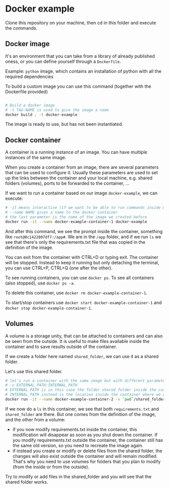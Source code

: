 # Docker example

Clone this repository on your machine, then cd in this folder and execute the commands.

## Docker image

It's an environment that you can take from a library of already published oness, or you can define yourself through a `Dockerfile`.

Example:
`python` image, which contains an installation of python with all the required dependencies 

To build a custom image you can use this command (together with the Dockerfile provided)

```bash

# Build a docker image
# -t TAG-NAME is used to give the image a name
docker build . -t docker-example
```

The image is ready to use, but has not been instantiated.

## Docker container

A container is a running instance of an image. You can have multiple instances of the same image.

When you create a container from an image, there are several parameters that can be used to configure it. Usually these parameters are used to set up the links between the container and your local machine, e.g. shared folders (volumes), ports to be forwarded to the container, ...

If we want to run a container based on our image `docker-example`, we can execute:

```bash
# -it means interactive (if we want to be able to run commands inside manually)
# --name NAME gives a name to the docker container
# the last parameter is the name of the image we created before
docker run -it --name docker-example-container-1 docker-example
```

And after this command, we see the prompt inside the container, something like `root@0c1422807df7:/app#`.
We are in the `/app` folder, and if we run `ls` we see that there's only the requirements.txt file that was copied in the definition of the image.

You can exit from the container with CTRL+D or typing exit. The container will be stopped. Instead to keep it running but only detaching the terminal, you can use CTRL+P, CTRL+Q (one after the other).

To see running containers, you can use `docker ps`. To see all containers (also stopped), use `docker ps -a`.

To delete this container, use `docker rm docker-example-container-1`.

To start/stop containers use `docker start docker-example-container-1` and `docker stop docker-example-container-1`.

## Volumes

A volume is a storage unity, that can be attached to containers and can also be seen from the outside. It is useful to make files available inside the container and to save results outside of the container.

If we create a folder here named `shared_folder`, we can use it as a shared folder.

Let's use this shared folder.

```bash
# let's run a container with the same image but with different parameters.
# -v EXTERNAL_PATH:INTERNAL_PATH
# EXTERNAL_PATH is in this case the folder shared_folder inside the current folder (pwd)
# INTERNAL_PATH instead is the location inside the container where we want this folder to be mapped. In this case it's inside the /app folder
docker run -it --name docker-example-container-2 -v `pwd`/shared_folder:/app/shared_folder docker-example
```

If we now do a `ls` in this container, we see that both `requirements.txt` and `shared_folder` are there.
But one comes from the definition of the image, and the other from a volume:
- if you now modify requirements.txt inside the container, this modification will disappear as soon as you shut down the container. If you modify requirements.txt outside the container, the container still has the same old version, so you need to recreate the image again.
- if instead you create or modify or delete files from the shared folder, the changes will also exist outside the container and will remain modified. That's why you need to use volumes for folders that you plan to modify (from the inside or from the outside).


Try to modify or add files in the shared_folder and you will see that the shared folder works.
